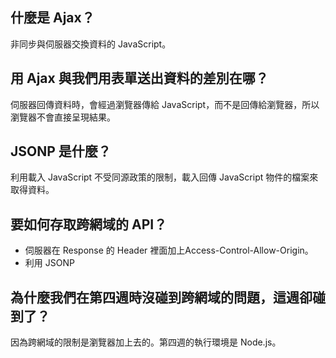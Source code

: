 ## 什麼是 Ajax？
非同步與伺服器交換資料的 JavaScript。


## 用 Ajax 與我們用表單送出資料的差別在哪？
伺服器回傳資料時，會經過瀏覽器傳給 JavaScript，而不是回傳給瀏覽器，所以瀏覽器不會直接呈現結果。


## JSONP 是什麼？
利用載入 JavaScript 不受同源政策的限制，載入回傳 JavaScript 物件的檔案來取得資料。

## 要如何存取跨網域的 API？
* 伺服器在 Response 的 Header 裡面加上Access-Control-Allow-Origin。
* 利用 JSONP


## 為什麼我們在第四週時沒碰到跨網域的問題，這週卻碰到了？
因為跨網域的限制是瀏覽器加上去的。第四週的執行環境是 Node.js。
